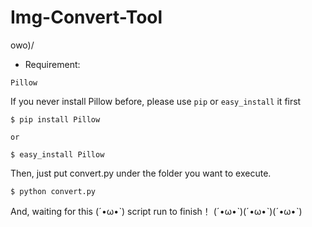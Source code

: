 # Img-Convert-Tool
owo)/

- Requirement:

```
Pillow
```

If you never install Pillow before, please use `pip` or `easy_install` it first
```
$ pip install Pillow

or

$ easy_install Pillow
```

Then, just put convert.py under the folder you want to execute.

```
$ python convert.py
```

And, waiting for this (ˊ•ω•ˋ) script run to finish！
(ˊ•ω•ˋ)(ˊ•ω•ˋ)(ˊ•ω•ˋ)
